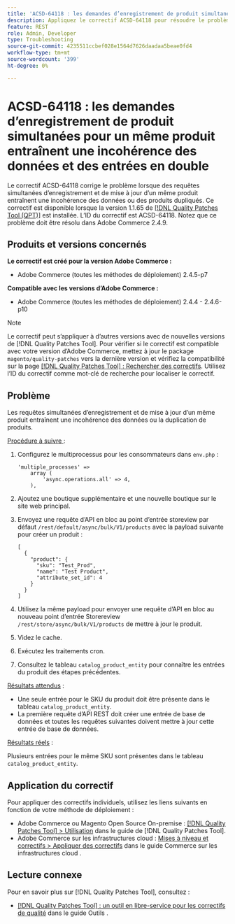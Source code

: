 ```yaml
---
title: 'ACSD-64118 : les demandes d’enregistrement de produit simultanées pour un même produit entraînent une incohérence des données et des entrées en double'
description: Appliquez le correctif ACSD-64118 pour résoudre le problème d’Adobe Commerce où des requêtes simultanées d’enregistrement et de mise à jour du même produit entraînent une incohérence des données ou des produits dupliqués.
feature: REST
role: Admin, Developer
type: Troubleshooting
source-git-commit: 4235511ccbef028e1564d7626daadaa5beae0fd4
workflow-type: tm+mt
source-wordcount: '399'
ht-degree: 0%

---
```



# ACSD-64118 : les demandes d’enregistrement de produit simultanées pour un même produit entraînent une incohérence des données et des entrées en double

Le correctif ACSD-64118 corrige le problème lorsque des requêtes simultanées d’enregistrement et de mise à jour d’un même produit entraînent une incohérence des données ou des produits dupliqués. Ce correctif est disponible lorsque la version 1.1.65 de [[!DNL Quality Patches Tool (QPT)]](/help/tools/quality-patches-tool/quality-patches-tool-to-self-serve-quality-patches.md) est installée. L’ID du correctif est ACSD-64118. Notez que ce problème doit être résolu dans Adobe Commerce 2.4.9.

## Produits et versions concernés

**Le correctif est créé pour la version Adobe Commerce :**

* Adobe Commerce (toutes les méthodes de déploiement) 2.4.5-p7

**Compatible avec les versions d’Adobe Commerce :**

* Adobe Commerce (toutes les méthodes de déploiement) 2.4.4 - 2.4.6-p10

>[!NOTE]
>
>Le correctif peut s’appliquer à d’autres versions avec de nouvelles versions de [!DNL Quality Patches Tool]. Pour vérifier si le correctif est compatible avec votre version d’Adobe Commerce, mettez à jour le package `magento/quality-patches` vers la dernière version et vérifiez la compatibilité sur la page [[!DNL Quality Patches Tool] : Rechercher des correctifs](https://experienceleague.adobe.com/tools/commerce-quality-patches/index.html). Utilisez l’ID du correctif comme mot-clé de recherche pour localiser le correctif.

## Problème

Les requêtes simultanées d’enregistrement et de mise à jour d’un même produit entraînent une incohérence des données ou la duplication de produits.

<u>Procédure à suivre </u> :

1. Configurez le multiprocessus pour les consommateurs dans `env.php` :

   ```
   'multiple_processes' =>
       array (
           'async.operations.all' => 4,
       ),
   ```

1. Ajoutez une boutique supplémentaire et une nouvelle boutique sur le site web principal.
1. Envoyez une requête d’API en bloc au point d’entrée storeview par défaut `/rest/default/async/bulk/V1/products` avec la payload suivante pour créer un produit :

   ```
   [
     {
       "product": {
         "sku": "Test_Prod",
         "name": "Test Product",
         "attribute_set_id": 4
       }
     }
   ]
   ```

1. Utilisez la même payload pour envoyer une requête d’API en bloc au nouveau point d’entrée Storereview `/rest/store/async/bulk/V1/products` de mettre à jour le produit.
1. Videz le cache.
1. Exécutez les traitements cron.
1. Consultez le tableau `catalog_product_entity` pour connaître les entrées du produit des étapes précédentes.

<u>Résultats attendus</u> :

* Une seule entrée pour le SKU du produit doit être présente dans le tableau `catalog_product_entity`.
* La première requête d’API REST doit créer une entrée de base de données et toutes les requêtes suivantes doivent mettre à jour cette entrée de base de données.

<u>Résultats réels</u> :

Plusieurs entrées pour le même SKU sont présentes dans le tableau `catalog_product_entity`.

## Application du correctif

Pour appliquer des correctifs individuels, utilisez les liens suivants en fonction de votre méthode de déploiement :

* Adobe Commerce ou Magento Open Source On-premise : [[!DNL Quality Patches Tool] > Utilisation](/help/tools/quality-patches-tool/usage.md) dans le guide de [!DNL Quality Patches Tool].
* Adobe Commerce sur les infrastructures cloud : [Mises à niveau et correctifs > Appliquer des correctifs](https://experienceleague.adobe.com/docs/commerce-cloud-service/user-guide/develop/upgrade/apply-patches.html) dans le guide Commerce sur les infrastructures cloud .

## Lecture connexe

Pour en savoir plus sur [!DNL Quality Patches Tool], consultez :

* [[!DNL Quality Patches Tool] : un outil en libre-service pour les correctifs de qualité](/help/tools/quality-patches-tool/quality-patches-tool-to-self-serve-quality-patches.md) dans le guide Outils .
